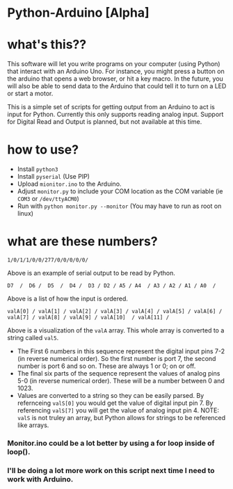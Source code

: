 # Python-Arduino [Alpha]
 
# what's this??
This software will let you write programs on your computer (using Python) that interact with an Arduino Uno. For instance, you might press a button on the arduino that opens a web browser, or hit a key macro. In the future, you will also be able to send data to the Arduino that could tell it to turn on a LED or start a motor.

This is a simple set of scripts for getting output from an Arduino to act is input for Python. Currently this only supports reading analog input. Support for Digital Read and Output is planned, but not available at this time.

# how to use?
- Install ```python3```
- Install ```pyserial``` (Use PIP)
- Upload ```mionitor.ino``` to the Arduino.
- Adjust ```monitor.py``` to include your COM location as the COM variable (ie ```COM3``` or ```/dev/ttyACM0```)
- Run with ```python monitor.py --monitor``` (You may have to run as root on linux)

# what are these numbers?
```1/0/1/1/0/0/277/0/0/0/0/0/```

Above is an example of serial output to be read by Python.

````D7  /  D6 /  D5  /  D4 /  D3 / D2 / A5 / A4  / A3 / A2 / A1 / A0  /````
 
Above is a list of how the input is ordered.
 
````valA[0] / valA[1] / valA[2] / valA[3] / valA[4] / valA[5] / valA[6] / valA[7] / valA[8] / valA[9] / valA[10]  / valA[11] /````
 
Above is a visualization of the ```valA``` array. This whole array is converted to a string called ```val5```.

- The First 6 numbers in this sequence represent the digital input pins 7-2 (in reverse numerical order). So the first number is port 7, the second number is port 6 and so on. These are always 1 or 0; on or off.
- The final six parts of the sequence represent the values of analog pins 5-0 (in reverse numerical order). These will be a number between 0 and 1023.
- Values are converted to a string so they can be easily parsed. By refernceing ```valS[0]``` you would get the value of  digital input pin 7. By referencing ```valS[7]``` you will get the value of analog input pin 4. NOTE: ```valS``` is not truley an array, but Python allows for strings to be referenced like arrays. 

### Monitor.ino could be a lot better by using a for loop inside of loop(). 

### I'll be doing a lot more work on this script next time I need to work with Arduino.
